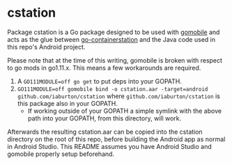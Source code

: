 # cstation

Package cstation is a Go package designed to be used with [gomobile](https://godoc.org/golang.org/x/mobile/cmd/gomobile) and acts as the glue between [go-containerstation](https://github.com/iaburton/go-containerstation) and the Java code used in this repo's Android project.

Please note that at the time of this writing, gomobile is broken with respect to go mods in go1.11.x. This means a few workarounds are required.
1. A ```GO111MODULE=off go get``` to put deps into your GOPATH.
2. ```GO111MODULE=off gomobile bind -o cstation.aar -target=android github.com/iaburton/cstation``` where `github.com/iaburton/cstation` is this package also in your GOPATH.
    * If working outside of your GOPATH a simple symlink with the above path into your GOPATH, from this directory, will work.

Afterwards the resulting cstation.aar can be copied into the cstation directory on the root of this repo, before building the Android app as normal in Android Studio.
This README assumes you have Android Studio and gomobile properly setup beforehand.
